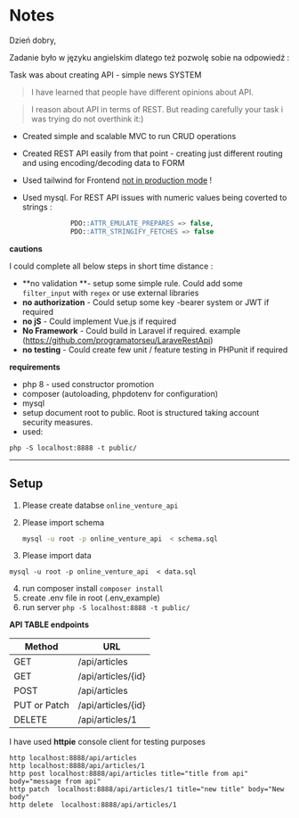 # Notes 

Dzień dobry, 

Zadanie było w języku angielskim dlatego też pozwolę sobie na odpowiedź :

Task was about creating API - simple news SYSTEM 

> I have learned that people have different opinions about API. 

> I reason about API in terms of REST. But reading carefully your task  i was trying do not overthink it:)

- Created simple and scalable  MVC to run CRUD operations 

- Created REST API easily from that point - creating just different routing and using encoding/decoding data to FORM

- Used tailwind for Frontend  <u>not in production mode</u> !

- Used mysql. For REST API issues with numeric values being coverted to strings :

  ```sql
              PDO::ATTR_EMULATE_PREPARES => false,
              PDO::ATTR_STRINGIFY_FETCHES => false
  ```



**cautions**

I could complete all below steps in short time distance : 

- **no validation **- setup some simple rule. Could add some `filter_input` with `regex` or use external libraries 
- **no authorization** - Could setup some  key -bearer system or JWT if required 
- **no jS** - Could implement Vue.js if required
- **No Framework**   - Could build in Laravel if required.  example (https://github.com/programatorseu/LaraveRestApi)
- **no testing** - Could create few unit / feature  testing in PHPunit if required



**requirements** 

- php 8 - used constructor promotion
- composer (autoloading, phpdotenv for configuration)
- mysql 
- setup document root to public. Root is structured taking account security measures.
- used: 
```
php -S localhost:8888 -t public/
```
--- 

## Setup

1. Please create databse `online_venture_api`
2. Please import schema 

   ```bash
   mysql -u root -p online_venture_api  < schema.sql
   ```

3. Please import data
```
mysql -u root -p online_venture_api  < data.sql
```
4. run composer install
`composer install`
5. create .env file in root (.env_example)
6. run server 
```php -S localhost:8888 -t public/```


**API TABLE endpoints**

| Method       | URL                |
| ------------ | ------------------ |
| GET          | /api/articles      |
| GET          | /api/articles/{id} |
| POST         | /api/articles      |
| PUT or Patch | /api/articles/{id} |
| DELETE       | /api/articles/1    |



I have used **httpie** console client for testing purposes

```
http localhost:8888/api/articles
http localhost:8888/api/articles/1
http post localhost:8888/api/articles title="title from api" body="message from api"
http patch  localhost:8888/api/articles/1 title="new title" body="New body"
http delete  localhost:8888/api/articles/1
```


